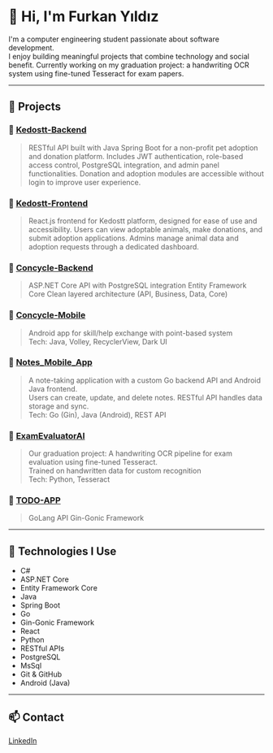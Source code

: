 # 👋 Hi, I'm Furkan Yıldız

I'm a computer engineering student passionate about software development.  
I enjoy building meaningful projects that combine technology and social benefit.
Currently working on my graduation project: a handwriting OCR system using fine-tuned Tesseract for exam papers.

---

## 💼 Projects
### 🔷 [Kedostt-Backend](https://github.com/furkanyld/Kedostt-Backend)
> RESTful API built with Java Spring Boot for a non-profit pet adoption and donation platform.
> Includes JWT authentication, role-based access control, PostgreSQL integration, and admin panel functionalities.
> Donation and adoption modules are accessible without login to improve user experience.

### 🔷 [Kedostt-Frontend](https://github.com/furkanyld/Kedostt-Frontend)
> React.js frontend for Kedostt platform, designed for ease of use and accessibility.
> Users can view adoptable animals, make donations, and submit adoption applications.
> Admins manage animal data and adoption requests through a dedicated dashboard.

### 🔷 [Concycle-Backend](https://github.com/furkanyld/Concycle-Backend)
> ASP.NET Core API with PostgreSQL integration
> Entity Framework Core
> Clean layered architecture (API, Business, Data, Core)

### 🔷 [Concycle-Mobile](https://github.com/furkanyld/Concycle-Mobile)
> Android app for skill/help exchange with point-based system  
> Tech: Java, Volley, RecyclerView, Dark UI

### 🔷 [Notes_Mobile_App](https://github.com/furkanyld/Notes_Mobile_App)  
> A note-taking application with a custom Go backend API and Android Java frontend.  
> Users can create, update, and delete notes. RESTful API handles data storage and sync.  
> Tech: Go (Gin), Java (Android), REST API

### 🔷 [ExamEvaluatorAI](https://github.com/melihdemir0/ExamEvaluatorAI)
> Our graduation project: A handwriting OCR pipeline for exam evaluation using fine-tuned Tesseract.  
> Trained on handwritten data for custom recognition  
> Tech: Python, Tesseract

### 🔷 [TODO-APP](https://github.com/furkanyld/TO-DO-APP)
> GoLang API 
> Gin-Gonic Framework

---

## 🧰 Technologies I Use
- C#
- ASP.NET Core
- Entity Framework Core
- Java
- Spring Boot
- Go
- Gin-Gonic Framework
- React
- Python
- RESTful APIs
- PostgreSQL
- MsSql
- Git & GitHub
- Android (Java)

---

## 📫 Contact
[LinkedIn](https://www.linkedin.com/in/furkan-yıldız-584383254)
